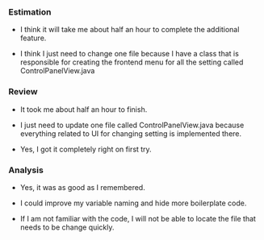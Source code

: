 ### Estimation

* I think it will take me about half an hour to complete the additional feature.

* I think I just need to change one file because I have a class that is responsible
for creating the frontend menu for all the setting called ControlPanelView.java


### Review

* It took me about half an hour to finish.

* I just need to update one file called ControlPanelView.java because everything
related to UI for changing setting is implemented there.

* Yes, I got it completely right on first try.

### Analysis

* Yes, it was as good as I remembered.

* I could improve my variable naming and hide more boilerplate code.

* If I am not familiar with the code, I will not be able to locate the file that needs
to be change quickly. 